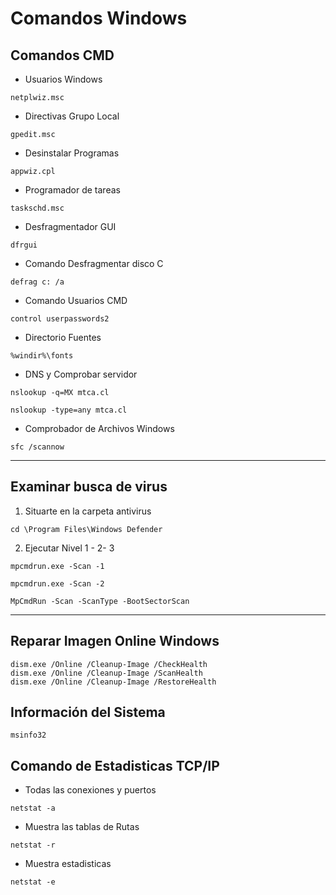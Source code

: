 # Comandos Windows #

## Comandos CMD ##

+ Usuarios Windows
~~~
netplwiz.msc
~~~
+ Directivas Grupo Local
~~~
gpedit.msc
~~~
+ Desinstalar Programas
~~~
appwiz.cpl
~~~
+ Programador de tareas
~~~
taskschd.msc
~~~
* Desfragmentador GUI
~~~
dfrgui
~~~
+ Comando Desfragmentar disco C
~~~
defrag c: /a
~~~

+ Comando Usuarios CMD
~~~
control userpasswords2
~~~
+ Directorio Fuentes
~~~
%windir%\fonts
~~~

+ DNS y Comprobar servidor
~~~
nslookup -q=MX mtca.cl
~~~
~~~
nslookup -type=any mtca.cl
~~~
+ Comprobador de Archivos Windows
~~~
sfc /scannow
~~~
---
## Examinar busca de virus ##
1.  Situarte en la carpeta antivirus
~~~
cd \Program Files\Windows Defender
~~~
2.  Ejecutar Nivel 1 - 2- 3
~~~
mpcmdrun.exe -Scan -1
~~~
~~~
mpcmdrun.exe -Scan -2
~~~
~~~
MpCmdRun -Scan -ScanType -BootSectorScan
~~~
---
## Reparar Imagen Online Windows ##
~~~
dism.exe /Online /Cleanup-Image /CheckHealth
dism.exe /Online /Cleanup-Image /ScanHealth
dism.exe /Online /Cleanup-Image /RestoreHealth 
~~~

## Información del Sistema  ##
~~~ 
msinfo32
~~~

## Comando de Estadisticas TCP/IP
+ Todas las conexiones y puertos 
~~~
netstat -a
~~~
+ Muestra las tablas de Rutas
~~~
netstat -r
~~~
+ Muestra estadisticas
~~~
netstat -e
~~~
